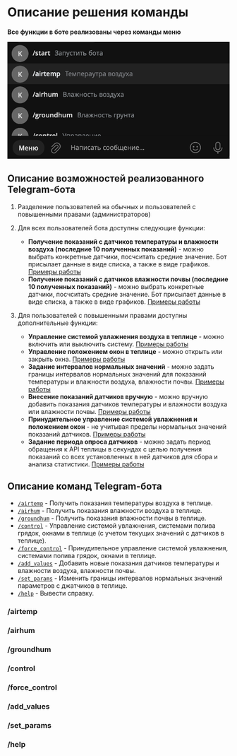 # Описание решения команды


**Все функции в боте реализованы через команды меню**

![](./img/bot_commands_menu.png)

## Описание возможностей реализованного Telegram-бота

1. Разделение пользователей на обычных и пользователей с повышенными правами (администраторов)
2. Для всех пользователей бота доступны следующие функции:
   
   - **Получение показаний с датчиков температуры и влажности воздуха (последние 10 полученных показаний)** - можно выбрать конкретные датчики, посчситать средние значение. Бот присылает данные в виде списка, а также в виде графиков. [Примеры работы](examples.md)
   - **Получение показаний с датчиков влажности почвы (последние 10 полученных показаний)** - можно выбрать конкретные датчики, посчситать средние значение. Бот присылает данные в виде списка, а также в виде графиков. [Примеры работы](examples.md)

3. Для пользователей с повышенными правами доступны дополнительные функции:

   - **Управление системой увлажнения воздуха в теплице** - можно включить или выключить систему. [Примеры работы](examples.md)
   - **Управление положением окон в теплице** - можно открыть или закрыть окна. [Примеры работы](examples.md)
   - **Задание интервалов нормальных значений** - можно задать границы интервалов нормальных значений для показаний температуры и влажности воздуха, влажности почвы. [Примеры работы](examples.md)
   - **Внесение показаний датчиков вручную** - можно вручную добавить показания датчиков температуры и влажности воздуха или влажности почвы. [Примеры работы](examples.md)
   - **Принудительное управление системой увлажнения и положением окон** - не учитывая пределы нормальных значений показаний датчиков. [Примеры работы](examples.md)
   - **Задание периода опроса датчиков** - можно задать период обращения к API теплицы в секундах с целью получения показаний со всех установленных в ней датчиков для сбора и анализа статистики. [Примеры работы](examples.md)

## Описание команд Telegram-бота

- [```/airtemp```](#airtemp) - Получить показания температуры воздуха в теплице.
- [```/airhum```](#airhum) - Получить показания влажности воздуха в теплице.
- [```/groundhum```](#groundhum) - Получить показания влажности почвы в теплице.
- [```/control```](#control) - Управление системой увлажнения, системами полива грядок, окнами в теплице (с учетом текущих значений с датчиков в теплице).
- [```/force_control```](#forcecontrol) - Принудительное управление системой увлажнения, системами полива грядок, окнами в теплице.
- [```/add_values```](#addvalues) - Добавить новые показания датчиков температуры и влажности воздуха, влажности почвы.
- [```/set_params```](#setparams) - Изменить границы интервалов нормальных значений параметров с джатчиков в теплице.
- [```/help```](#help) - Вывести справку.

### /airtemp

### /airhum

### /groundhum

### /control

### /force_control

### /add_values

### /set_params

### /help